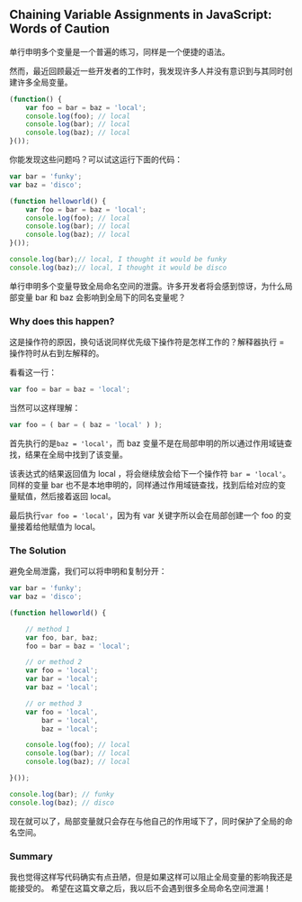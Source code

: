 ## Chaining Variable Assignments in JavaScript: Words of Caution

单行申明多个变量是一个普遍的练习，同样是一个便捷的语法。

然而，最近回顾最近一些开发者的工作时，我发现许多人并没有意识到与其同时创建许多全局变量。


```JavaScript
(function() {
    var foo = bar = baz = 'local';
    console.log(foo); // local
    console.log(bar); // local
    console.log(baz); // local
}());
```
你能发现这些问题吗？可以试这运行下面的代码：

```JavaScript
var bar = 'funky';
var baz = 'disco';

(function helloworld() {
    var foo = bar = baz = 'local';
    console.log(foo); // local
    console.log(bar); // local
    console.log(baz); // local
}());

console.log(bar);// local, I thought it would be funky
console.log(baz);// local, I thought it would be disco
```
单行申明多个变量导致全局命名空间的泄露。许多开发者将会感到惊讶，为什么局部变量 bar 和 baz 会影响到全局下的同名变量呢？

### Why does this happen?

这是操作符的原因，换句话说同样优先级下操作符是怎样工作的？解释器执行 = 操作符时从右到左解释的。

看看这一行：
```JavaScript
var foo = bar = baz = 'local';
```
当然可以这样理解：

```JavaScript
var foo = ( bar = ( baz = 'local' ) );
```
首先执行的是`baz = 'local'`，而 baz 变量不是在局部申明的所以通过作用域链查找，结果在全局中找到了该变量。

该表达式的结果返回值为 local ，将会继续放会给下一个操作符 `bar = 'local'`。同样的变量 bar 也不是本地申明的，同样通过作用域链查找，找到后给对应的变量赋值，然后接着返回 local。

最后执行`var foo = 'local'`，因为有 var 关键字所以会在局部创建一个 foo 的变量接着给他赋值为 local。

### The Solution

避免全局泄露，我们可以将申明和复制分开：
```JavaScript
var bar = 'funky';
var baz = 'disco';

(function helloworld() {

    // method 1
    var foo, bar, baz;
    foo = bar = baz = 'local';

    // or method 2
    var foo = 'local';
    var bar = 'local';
    var baz = 'local';

    // or method 3
    var foo = 'local',
        bar = 'local',
        baz = 'local';

    console.log(foo); // local
    console.log(bar); // local
    console.log(baz); // local

}());

console.log(bar); // funky
console.log(baz); // disco
```
现在就可以了，局部变量就只会存在与他自己的作用域下了，同时保护了全局的命名空间。

### Summary

我也觉得这样写代码确实有点丑陋，但是如果这样可以阻止全局变量的影响我还是能接受的。
希望在这篇文章之后，我以后不会遇到很多全局命名空间泄漏！

